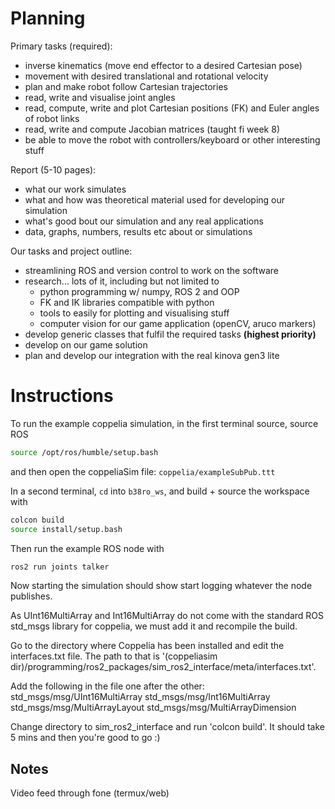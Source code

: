 # Planning

Primary tasks (required):

- inverse kinematics (move end effector to a desired Cartesian pose)
- movement with desired translational and rotational velocity
- plan and make robot follow Cartesian trajectories
- read, write and visualise joint angles
- read, compute, write and plot Cartesian positions (FK) and Euler angles of robot links
- read, write and compute Jacobian matrices (taught fi week 8)
- be able to move the robot with controllers/keyboard or other interesting stuff

Report (5-10 pages):

- what our work simulates
- what and how was theoretical material used for developing our simulation
- what's good bout our simulation and any real applications
- data, graphs, numbers, results etc about or simulations

Our tasks and project outline:

- streamlining ROS and version control to work on the software
- research... lots of it, including but not limited to
  - python programming w/ numpy, ROS 2 and OOP
  - FK and IK libraries compatible with python
  - tools to easily for plotting and visualising stuff
  - computer vision for our game application (openCV, aruco markers)
- develop generic classes that fulfil the required tasks **(highest priority)**
- develop on our game solution
- plan and develop our integration with the real kinova gen3 lite

# Instructions

To run the example coppelia simulation, in the first terminal source, source ROS

```bash
source /opt/ros/humble/setup.bash
```

and then open the coppeliaSim file: `coppelia/exampleSubPub.ttt`

In a second terminal, `cd` into `b38ro_ws`, and build + source the workspace with

```bash
colcon build
source install/setup.bash
```

Then run the example ROS node with

```bash
ros2 run joints talker
```

Now starting the simulation should show start logging whatever the node publishes.

As UInt16MultiArray and Int16MultiArray do not come with the standard ROS std_msgs library for coppelia, we must add it and recompile the build.

Go to the directory where Coppelia has been installed and edit the interfaces.txt file.
The path to that is '(coppeliasim dir)/programming/ros2_packages/sim_ros2_interface/meta/interfaces.txt'.

Add the following in the file one after the other: 
std_msgs/msg/UInt16MultiArray
std_msgs/msg/Int16MultiArray
std_msgs/msg/MultiArrayLayout
std_msgs/msg/MultiArrayDimension

Change directory to sim_ros2_interface and run 'colcon build'. It should take 5 mins and then you're good to go :)

## Notes
Video feed through fone (termux/web)



